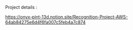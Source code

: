 Project details :

https://onyx-pint-13d.notion.site/Recognition-Project-AWS-64ab84275e6d4f6fa007c5feb4a7c874
